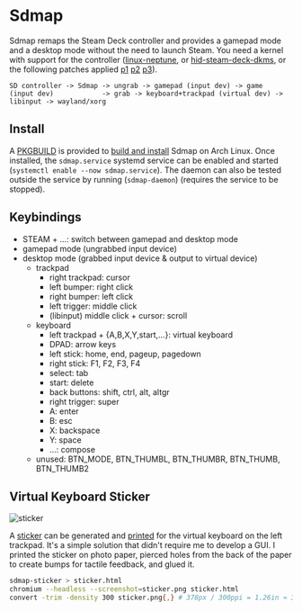 # Sdmap

Sdmap remaps the Steam Deck controller and provides a gamepad mode and a desktop mode without the need to launch Steam. You need a kernel with support for the controller ([linux-neptune](https://steamdeck-packages.steamos.cloud/archlinux-mirror/jupiter-main/os/x86_64/), or [hid-steam-deck-dkms](https://github.com/obsiwitch/dotfiles/tree/main/packages/hid-steam-deck-dkms), or the following patches applied [p1](https://gitlab.com/evlaV/linux-integration/-/commit/72ce570d0b3ae23aaf74ae604d58a2c819d1b4a8) [p2](https://gitlab.com/evlaV/linux-integration/-/commit/4196619768de19274fcdba116eba81e36f9436bf) [p3](https://gitlab.com/evlaV/linux-integration/-/commit/c616088b5ac4fe34faadc314d71dc14c2e7ebc8c)).

~~~
SD controller -> Sdmap -> ungrab -> gamepad (input dev) -> game
(input dev)            -> grab -> keyboard+trackpad (virtual dev) -> libinput -> wayland/xorg
~~~

## Install

A [PKGBUILD](arch/PKGBUILD) is provided to [build and install](https://wiki.archlinux.org/title/Arch_User_Repository#Installing_and_upgrading_packages) Sdmap on Arch Linux. Once installed, the `sdmap.service` systemd service can be enabled and started (`systemctl enable --now sdmap.service`). The daemon can also be tested outside the service by running (`sdmap-daemon`) (requires the service to be stopped).

## Keybindings

* STEAM + …: switch between gamepad and desktop mode
* gamepad mode (ungrabbed input device)
* desktop mode (grabbed input device & output to virtual device)
    * trackpad
        * right trackpad: cursor
        * left bumper: right click
        * right bumper: left click
        * left trigger: middle click
        * (libinput) middle click + cursor: scroll
    * keyboard
        * left trackpad + {A,B,X,Y,start,…}: virtual keyboard
        * DPAD: arrow keys
        * left stick: home, end, pageup, pagedown
        * right stick: F1, F2, F3, F4
        * select: tab
        * start: delete
        * back buttons: shift, ctrl, alt, altgr
        * right trigger: super
        * A: enter
        * B: esc
        * X: backspace
        * Y: space
        * …: compose
    * unused: BTN_MODE, BTN_THUMBL, BTN_THUMBR, BTN_THUMB, BTN_THUMB2

## Virtual Keyboard Sticker

![sticker](https://i.imgur.com/DHEOmFD.png)

A [sticker](https://i.imgur.com/DHEOmFD.png) can be generated and [printed](https://i.imgur.com/a7Mk0GY.jpg) for the virtual keyboard on the left trackpad. It's a simple solution that didn't require me to develop a GUI. I printed the sticker on photo paper, pierced holes from the back of the paper to create bumps for tactile feedback, and glued it.

~~~sh
sdmap-sticker > sticker.html
chromium --headless --screenshot=sticker.png sticker.html
convert -trim -density 300 sticker.png{,} # 378px / 300ppi = 1.26in ≈ 3.2cm
~~~
